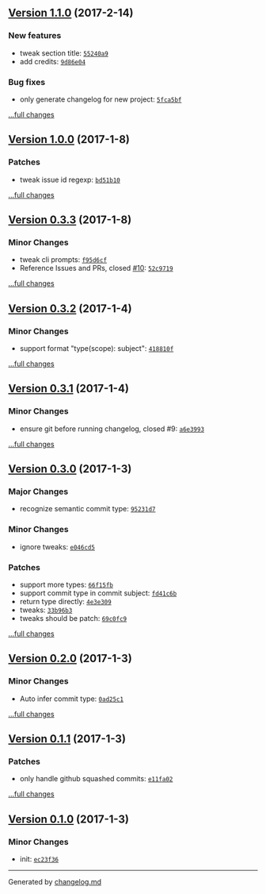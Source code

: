## [Version 1.1.0](https://github.com/egoist/changelog.md/releases/tag/v1.1.0) (2017-2-14)

### New features

- tweak section title: [`55240a9`](https://github.com/egoist/changelog.md/commit/55240a9)
- add credits: [`9d86e04`](https://github.com/egoist/changelog.md/commit/9d86e04)

### Bug fixes

- only generate changelog for new project: [`5fca5bf`](https://github.com/egoist/changelog.md/commit/5fca5bf)

[...full changes](https://github.com/egoist/changelog.md/compare/v1.0.0...v1.1.0)

## [Version 1.0.0](https://github.com/egoist/changelog.md/releases/tag/v1.0.0) (2017-1-8)

### Patches

- tweak issue id regexp: [`bd51b10`](https://github.com/egoist/changelog.md/commit/bd51b10)

[...full changes](https://github.com/egoist/changelog.md/compare/v0.3.3...v1.0.0)

## [Version 0.3.3](https://github.com/egoist/changelog.md/releases/tag/v0.3.3) (2017-1-8)

### Minor Changes

- tweak cli prompts: [`f95d6cf`](https://github.com/egoist/changelog.md/commit/f95d6cf)
- Reference Issues and PRs, closed [#10](https://github.com/egoist/changelog.md/issues/10): [`52c9719`](https://github.com/egoist/changelog.md/commit/52c9719)

[...full changes](https://github.com/egoist/changelog.md/compare/v0.3.2...v0.3.3)

## [Version 0.3.2](https://github.com/egoist/changelog.md/releases/tag/v0.3.2) (2017-1-4)

### Minor Changes

- support format "type(scope): subject": [`418810f`](https://github.com/egoist/changelog.md/commit/418810f)

[...full changes](https://github.com/egoist/changelog.md/compare/v0.3.1...v0.3.2)

## [Version 0.3.1](https://github.com/egoist/changelog.md/releases/tag/v0.3.1) (2017-1-4)

### Minor Changes

- ensure git before running changelog, closed #9: [`a6e3993`](https://github.com/egoist/changelog.md/commit/a6e3993)

[...full changes](https://github.com/egoist/changelog.md/compare/v0.3.0...v0.3.1)

## [Version 0.3.0](https://github.com/egoist/changelog.md/releases/tag/v0.3.0) (2017-1-3)

### Major Changes

- recognize semantic commit type: [`95231d7`](https://github.com/egoist/changelog.md/commit/95231d7)

### Minor Changes

- ignore tweaks: [`e046cd5`](https://github.com/egoist/changelog.md/commit/e046cd5)

### Patches

- support more types: [`66f15fb`](https://github.com/egoist/changelog.md/commit/66f15fb)
- support commit type in commit subject: [`fd41c6b`](https://github.com/egoist/changelog.md/commit/fd41c6b)
- return type directly: [`4e3e309`](https://github.com/egoist/changelog.md/commit/4e3e309)
- tweaks: [`33b96b3`](https://github.com/egoist/changelog.md/commit/33b96b3)
- tweaks should be patch: [`69c0fc9`](https://github.com/egoist/changelog.md/commit/69c0fc9)

[...full changes](https://github.com/egoist/changelog.md/compare/v0.2.0...v0.3.0)

## [Version 0.2.0](https://github.com/egoist/changelog.md/releases/tag/v0.2.0) (2017-1-3)

### Minor Changes

- Auto infer commit type: [`0ad25c1`](https://github.com/egoist/changelog.md/commit/0ad25c1)

[...full changes](https://github.com/egoist/changelog.md/compare/v0.1.1...v0.2.0)

## [Version 0.1.1](https://github.com/egoist/changelog.md/releases/tag/v0.1.1) (2017-1-3)

### Patches

- only handle github squashed commits: [`e11fa02`](https://github.com/egoist/changelog.md/commit/e11fa02)

[...full changes](https://github.com/egoist/changelog.md/compare/v0.1.0...v0.1.1)

## [Version 0.1.0](https://github.com/egoist/changelog.md/releases/tag/v0.1.0) (2017-1-3)

### Minor Changes

- init: [`ec23f36`](https://github.com/egoist/changelog.md/commit/ec23f36)

---

Generated by [changelog.md](https://github.com/egoist/changelog.md)
